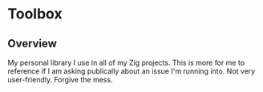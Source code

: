 # Toolbox

## Overview

My personal library I use in all of my Zig projects. This is more for me to reference if I am asking publically about an issue I'm running into.  Not very user-friendly. Forgive the mess.
